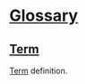 # [Glossary](#md5-9a79ec7)

## [Term](#md5-3501cd3)

[Term][1] definition.

[1]: #md5-3501cd3 "Term definition."
